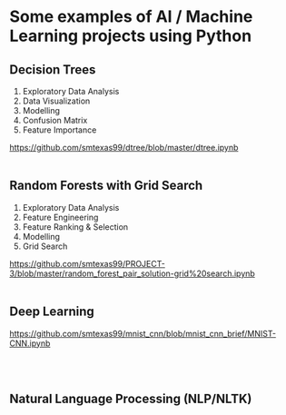 
# Some examples of AI / Machine Learning projects using Python

## Decision Trees
1. Exploratory Data Analysis
2. Data Visualization
3. Modelling
4. Confusion Matrix
5. Feature Importance

https://github.com/smtexas99/dtree/blob/master/dtree.ipynb
<br></br>
## Random Forests with Grid Search
1. Exploratory Data Analysis
2. Feature Engineering
3. Feature Ranking & Selection
4. Modelling
5. Grid Search

https://github.com/smtexas99/PROJECT-3/blob/master/random_forest_pair_solution-grid%20search.ipynb
<br></br>
## Deep Learning

https://github.com/smtexas99/mnist_cnn/blob/mnist_cnn_brief/MNIST-CNN.ipynb

<br></br>
## Natural Language Processing (NLP/NLTK)


